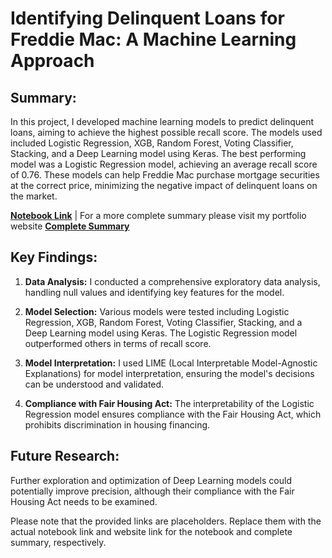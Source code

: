 # Identifying Delinquent Loans for Freddie Mac: A Machine Learning Approach

## Summary:

In this project, I developed machine learning models to predict delinquent loans, aiming to achieve the highest possible recall score. The models used included Logistic Regression, XGB, Random Forest, Voting Classifier, Stacking, and a Deep Learning model using Keras. The best performing model was a Logistic Regression model, achieving an average recall score of 0.76. These models can help Freddie Mac purchase mortgage securities at the correct price, minimizing the negative impact of delinquent loans on the market.

**[Notebook Link](https://example.com/notebook)** | 
For a more complete summary please visit my portfolio website **[Complete Summary](https://ricardo-alamo-portfolio.webflow.io/freddie-mac)**

## Key Findings:

1. **Data Analysis:** I conducted a comprehensive exploratory data analysis, handling null values and identifying key features for the model.

2. **Model Selection:** Various models were tested including Logistic Regression, XGB, Random Forest, Voting Classifier, Stacking, and a Deep Learning model using Keras. The Logistic Regression model outperformed others in terms of recall score.

3. **Model Interpretation:** I used LIME (Local Interpretable Model-Agnostic Explanations) for model interpretation, ensuring the model's decisions can be understood and validated.

4. **Compliance with Fair Housing Act:** The interpretability of the Logistic Regression model ensures compliance with the Fair Housing Act, which prohibits discrimination in housing financing.

## Future Research:

Further exploration and optimization of Deep Learning models could potentially improve precision, although their compliance with the Fair Housing Act needs to be examined.

Please note that the provided links are placeholders. Replace them with the actual notebook link and website link for the notebook and complete summary, respectively.
